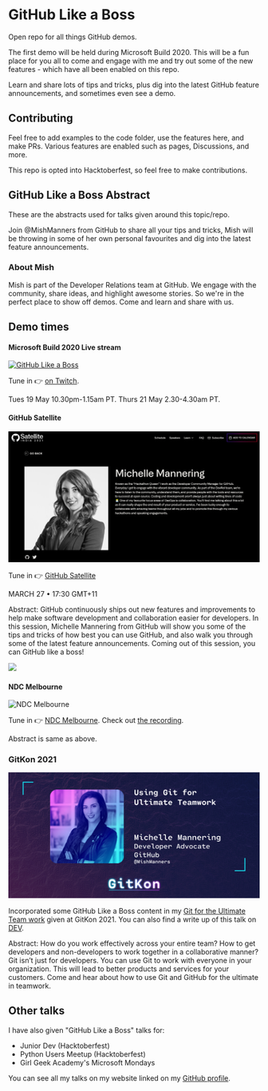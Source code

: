 # GitHub Like a Boss #

Open repo for all things GitHub demos.

The first demo will be held during Microsoft Build 2020. This will be a fun place for you all to come and engage with me and try out some of the new features - which have all been enabled on this repo.

Learn and share lots of tips and tricks, plus dig into the latest GitHub feature announcements, and sometimes even see a demo.

## Contributing

Feel free to add examples to the code folder, use the features here, and make PRs. Various features are enabled such as pages, Discussions, and more.

This repo is opted into Hacktoberfest, so feel free to make contributions.

## GitHub Like a Boss Abstract

These are the abstracts used for talks given around this topic/repo.

Join @MishManners from GitHub to share all your tips and tricks, Mish will be throwing in some of her own personal favourites and dig into the latest feature announcements.

### About Mish ###

Mish is part of the Developer Relations team at GitHub. We engage with the community, share ideas, and highlight awesome stories. So we're in the perfect place to show off demos. Come and learn and share with us.

## Demo times ##

#### Microsoft Build 2020 Live stream

[![GitHub Like a Boss](https://pbs.twimg.com/media/EYV_zZqUEAEChuo?format=jpg&name=large)](https://twitch.tv/MicrosoftDeveloper)

Tune in :point_right: [on Twitch](https://twitch.tv/MicrosoftDeveloper).

Tues 19 May 10.30pm-1.15am PT.
Thurs 21 May 2.30-4.30am PT.

#### GitHub Satellite

![](https://github.com/mishmanners/GitHub-Like-A-Boss/blob/main/Images/Satellite%20India%20Talk.PNG)

Tune in :point_right: [GitHub Satellite](https://githubsatellite.com/)

MARCH 27 • 17:30 GMT+11

Abstract:
GitHub continuously ships out new features and improvements to help make software development and collaboration easier for developers. In this session, Michelle Mannering from GitHub will show you some of the tips and tricks of how best you can use GitHub, and also walk you through some of the latest feature announcements. Coming out of this session, you can GitHub like a boss!

![](https://github.com/mishmanners/GitHub-Like-A-Boss/blob/main/Images/SpeakerIntro.gif)

#### NDC Melbourne

![NDC Melbourne](https://user-images.githubusercontent.com/36594527/127279693-684d9315-683f-466f-b16f-e40254c0e35f.JPG)

Tune in :point_right: [NDC Melbourne](https://ndcmelbourne.com/speakers/michelle-mannering). Check out [the recording](https://www.youtube.com/watch?v=KS2gQ_0-zXg&ab_channel=NDCConferences).

Abstract is same as above.

### GitKon 2021

![](https://github.com/mishmanners/GitHub-Like-A-Boss/blob/main/Images/GitKon-Speaker-MichelleMannering-OG.jpg)

Incorporated some GitHub Like a Boss content in my [Git for the Ultimate Team work](https://gitkon.com/sessions/using-git-for-ultimate-teamwork/) given at GitKon 2021. You can also find a write up of this talk on [DEV](https://dev.to/mishmanners/how-to-make-a-good-git-commit-1ed7).

Abstract:
How do you work effectively across your entire team? How to get developers and non-developers to work together in a collaborative manner? Git isn’t just for developers. You can use Git to work with everyone in your organization. This will lead to better products and services for your customers. Come and hear about how to use Git and GitHub for the ultimate in teamwork.

## Other talks

I have also given "GitHub Like a Boss" talks for:
- Junior Dev (Hacktoberfest)
- Python Users Meetup (Hacktoberfest)
- Girl Geek Academy's Microsoft Mondays

You can see all my talks on my website linked on my [GitHub profile](https://github.com/MishManners).
